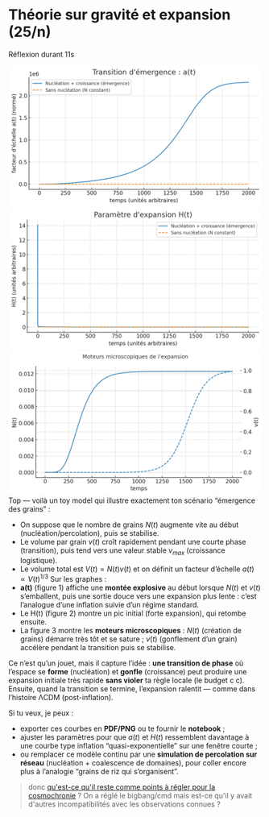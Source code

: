 # Théorie sur gravité et expansion (25/n)

Réflexion durant 11s

![Transition d'émergence : a(t)](figure1.webp "Transition d'émergence : a(t)")
![Paramètre d'expansion H(t)](figure2.webp "Paramètre d'expansion H(t)")
![Moteurs microscopiques de l'expansion](figure3.webp "Moteurs microscopiques de l'expansion")
Top — voilà un toy model qui illustre exactement ton scénario “émergence des grains” :

- On suppose que le nombre de grains $N(t)$ augmente vite au début (nucléation/percolation), puis se stabilise.
- Le volume par grain $v(t)$ croît rapidement pendant une courte phase (transition), puis tend vers une valeur stable
  $v_{max}$ (croissance logistique).
- Le volume total est $V(t)=N(t)v(t)$ et on définit un facteur d’échelle $a(t)∝V(t)^{1/3}$
  Sur les graphes :
- **a(t)** (figure 1) affiche une **montée explosive** au début lorsque $N(t)$ et $v(t)$ s’emballent, puis une sortie douce vers une expansion plus lente : c’est l’analogue d’une inflation suivie d’un régime standard.
- Le H(t) (figure 2) montre un pic initial (forte expansion), qui retombe ensuite.
- La figure 3 montre les **moteurs microscopiques** : $N(t)$ (création de grains) démarre très tôt et se sature ; $v(t)$ (gonflement d’un grain) accélère pendant la transition puis se stabilise.

Ce n’est qu’un jouet, mais il capture l’idée : **une transition de phase** où l’espace se **forme** (nucléation) et **gonfle** (croissance) peut produire une expansion initiale très rapide **sans violer** ta règle locale (le budget
c
c). Ensuite, quand la transition se termine, l’expansion ralentit — comme dans l’histoire ΛCDM (post-inflation).

Si tu veux, je peux :

- exporter ces courbes en **PDF/PNG** ou te fournir le **notebook** ;
- ajuster les paramètres pour que $a(t)$ et $H(t)$ ressemblent davantage à une courbe type inflation “quasi-exponentielle” sur une fenêtre courte ;
- ou remplacer ce modèle continu par une **simulation de percolation sur réseau** (nucléation + coalescence de domaines), pour coller encore plus à l’analogie “grains de riz qui s’organisent”.

> donc [qu'est-ce qu'il reste comme points à régler pour la cosmochronie](../26/nucleation-model.md) ? On a réglé le bigbang/cmd mais est-ce qu'il y avait d'autres incompatibilités avec les observations connues ?
